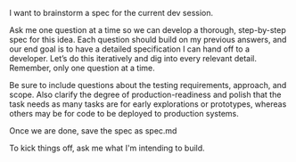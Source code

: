 I want to brainstorm a spec for the current dev session.

Ask me one question at a time so we can develop a thorough, step-by-step spec for this idea. Each question should build on my previous answers, and our end goal is to have a detailed specification I can hand off to a developer. Let’s do this iteratively and dig into every relevant detail. Remember, only one question at a time.

Be sure to include questions about the testing requirements, approach, and scope. Also clarify the degree of production-readiness and polish that the task needs as many tasks are for early explorations or prototypes, whereas others may be for code to be deployed to production systems.

Once we are done, save the spec as spec.md

To kick things off, ask me what I'm intending to build.
